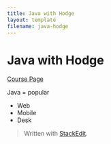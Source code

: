 ```yaml
---
title: Java with Hodge
layout: template
filename: java-hodge
--- 
```


# Java with Hodge
[Course Page](https://www.linkedin.com/learning/learning-java-4/)

Java = popular
* Web
* Mobile
* Desk

> Written with [StackEdit](https://stackedit.io/).
<!--stackedit_data:
eyJoaXN0b3J5IjpbOTE4NTgyNzA0LDg3MTY5MDddfQ==
-->